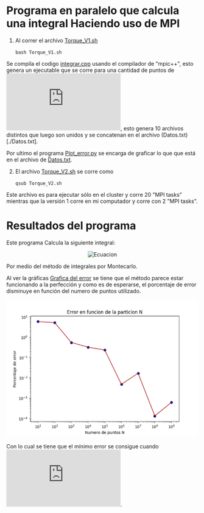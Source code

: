 Programa en paralelo que calcula una integral Haciendo uso de MPI
===================================================================

1. Al correr el archivo [Torque_V1.sh](./Torque_V1.sh) 

	```console
	bash Torque_V1.sh
	```

Se compila el codigo [integrar.cpp](./integrar.cpp) usando el compilador de "mpic++", esto genera un ejecutable que se corre para una cantidad de puntos de ![ecuacion](https://latex.codecogs.com/gif.latex?N%3D%2010%2C%2010%5E%7B2%7D%2C%20%5Cdots%2C%2010%5E%7B9%7D), esto genera 10 archivos distintos que luego son unidos y se concatenan en el archivo (Datos.txt)[./Datos.txt].

Por ultimo el programa [Plot_error.py](./Plot_error.py) se encarga de graficar lo que que está en el archivo de [Datos.txt](./Datos.txt).

2. El archivo [Torque_V2.sh](./Torque_V2.sh) se corre como

	```console
	qsub Torque_V2.sh
	```

Este archivo es para ejecutar sólo en el cluster y corre 20 "MPI tasks" mientras que la versión 1 corre en mi computador y corre con 2 "MPI tasks".

Resultados del programa
=======================
Este programa Calcula la siguiente integral:
<p align="center">
<img src="https://latex.codecogs.com/gif.latex?%5Cint_0%5E1dx_1%5Cint_0%5E1dx_2%20%5Cdots%20%5Cint_0%5E1dx_%7B10%7D%20%5Cleft%28%20x_1&plus;x_2&plus;%5Cdots&plus;x_%7B10%7D%5Cright%20%29%5E%7B2%7D" alt="Ecuacion"/>
</p>

Por medio del método de integrales por Montecarlo.

Al ver la gráficas [Grafica del error](https://github.com/JoseMontanaC/Metodos_Computacionales/blob/master/JoseAlejandroMontana_Ejercicio28/Error.pdf) se tiene que el método parece estar funcionando a la perfección y como es de esperarse, el porcentaje de error disminuye en función del numero de puntos utilizado.

<p align="center">
<img src="https://github.com/JoseMontanaC/Metodos_Computacionales/blob/master/JoseAlejandroMontana_Ejercicio28/Error.png" alt="Grafica de error"/>
</p>

Con lo cual se tiene que el mínimo error se consigue cuando ![equation](https://latex.codecogs.com/gif.latex?N%3D10%5E%7B8%7D).

